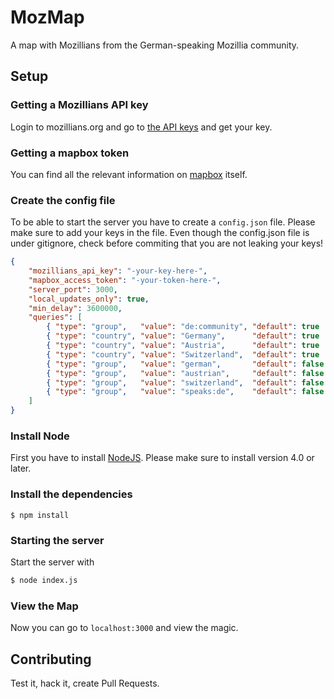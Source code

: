 # MozMap
A map with Mozillians from the German-speaking Mozillia community. 

## Setup

### Getting a Mozillians API key
Login to mozillians.org and go to [the API keys](https://mozillians.org/en-US/apikeys/) and get your key.

### Getting a mapbox token
You can find all the relevant information on [mapbox](https://www.mapbox.com/help/create-api-access-token/) itself.

### Create the config file
To be able to start the server you have to create a `config.json` file. Please make sure to add your keys in the file. Even though the config.json file is under gitignore, check before commiting that you are not leaking your keys!

```json
{
	"mozillians_api_key": "-your-key-here-",
	"mapbox_access_token": "-your-token-here-",
	"server_port": 3000,
	"local_updates_only": true,
	"min_delay": 3600000,
	"queries": [
		{ "type": "group",   "value": "de:community", "default": true  },
		{ "type": "country", "value": "Germany",      "default": true  },
		{ "type": "country", "value": "Austria",      "default": true  },
		{ "type": "country", "value": "Switzerland",  "default": true  },
		{ "type": "group",   "value": "german",       "default": false },
		{ "type": "group",   "value": "austrian",     "default": false },
		{ "type": "group",   "value": "switzerland",  "default": false },
		{ "type": "group",   "value": "speaks:de",    "default": false }
	]
}
```

### Install Node
First you have to install [NodeJS](https://nodejs.org/). Please make sure to install version 4.0 or later.

### Install the dependencies

```ash
$ npm install
```

### Starting the server

Start the server with
```bash
$ node index.js
```

### View the Map
Now you can go to `localhost:3000` and view the magic.

## Contributing
Test it, hack it, create Pull Requests.
